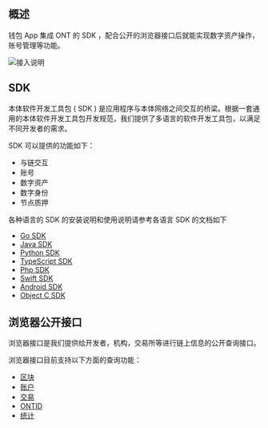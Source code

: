 
## 概述
钱包 App 集成 ONT 的 SDK ，配合公开的浏览器接口后就能实现数字资产操作，账号管理等功能。

![接入说明](https://raw.githubusercontent.com/ontio/documentation/master/dev-website-docs/assets/integration/sdk.png)

## SDK
本体软件开发工具包 ( SDK ) 是应用程序与本体网络之间交互的桥梁。根据一套通用的本体软件开发工具包开发规范，我们提供了多语言的软件开发工具包，以满足不同开发者的需求。

SDK 可以提供的功能如下：
-  与链交互
-  账号
-  数字资产
-  数字身份
-  节点质押

各种语言的 SDK 的安装说明和使用说明请参考各语言 SDK 的文档如下

- [Go SDK](http://dev-docs.ont.io/#/docs-cn/SDKs/01-go-sdk)
- [Java SDK](http://dev-docs.ont.io/#/docs-cn/SDKs/02-java-sdk)
- [Python SDK](http://dev-docs.ont.io/#/docs-cn/SDKs/03-python-sdk)
- [TypeScript SDK](http://dev-docs.ont.io/#/docs-cn/SDKs/04-ts-sdk)
- [Php SDK](http://dev-docs.ont.io/#/docs-cn/SDKs/05-php-sdk)
- [Swift SDK](http://dev-docs.ont.io/#/docs-cn/SDKs/06-swift-sdk)
- [Android SDK](http://dev-docs.ont.io/#/docs-cn/SDKs/07-android-sdk)
- [Object C SDK](http://dev-docs.ont.io/#/docs-cn/SDKs/08-object-c-sdk)

## 浏览器公开接口

浏览器接口是我们提供给开发者，机构，交易所等进行链上信息的公开查询接口。

浏览器接口目前支持以下方面的查询功能：
- [区块](http://dev-docs.ont.io/#/docs-cn/explorer/blocks)
- [账户](http://dev-docs.ont.io/#/docs-cn/explorer/accounts)
- [交易](http://dev-docs.ont.io/#/docs-cn/explorer/transactions)
- [ONTID](http://dev-docs.ont.io/#/docs-cn/explorer/ontid)
- [统计](http://dev-docs.ont.io/#/docs-cn/explorer/statistics)
